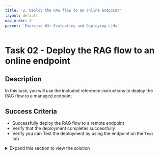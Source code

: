 ```yaml
---
title: '2. Deploy the RAG flow to an online endpoint'
layout: default
nav_order: 2
parent: 'Exercise 03: Evaluating and Deploying LLMs'
---
```


# Task 02 - Deploy the RAG flow to an online endpoint

## Description

In this task, you will use the included reference instructions to deploy the RAG flow to a managed endpoint

## Success Criteria

* Successfully deploy the RAG flow to a remote endpoint 
* Verify that the deployment completes successfully
* Verify you can Test the deployment by using the endpoint on the `Test` tab

<details markdown="block">

<summary>Expand this section to view the solution</summary>

### 1) Deploy the RAG flow to an online managed endpoint via SDK

In this task, you will deploy your application to a managed endpoint in Azure by building your flow Docker image, creating an online endpoint, and then creating a deployment in that endpoint. Finally, you will route all traffic to that deployment.

#### Step 1: Package your flow as a Docker image

First, you need to package your flow as a model. This process will create a Dockerfile for your flow.

1. Open a terminal in the root directory of your project.

2. Run the following command to build your flow and create a Docker image:

   ```bash
   pf flow build --source src --output dist --format docker
   ```

   This command packages your flow and outputs it in the `dist` directory in Docker format.

#### Step 2: Set the PYTHONPATH environment variable

To allow Python to find modules in the flow source directory, you need to set the `PYTHONPATH` environment variable.

1. In your terminal, run the following command:

   ```bash
   export PYTHONPATH=./src:$PYTHONPATH
   ```

> **Note:**
> Skipping this step will result in a `ModuleNotFoundError: No module named 'chat_request'`.



#### Step 3: Deploy your flow using the deployment script

Now you are ready to deploy your flow.

1. Open the deployment script: `util/deploy_moe.py`

   Go to `util/deploy_moe.py` line **77** and update it with the following code to configure your flow to work with the AI Studio Test Chat interface.

   ```
        model=Model(
            name="ragflow",
            path=flow_path,  # path to promptflow folder
            properties=[ # this enables the chat interface in the endpoint test tab
                ["azureml.promptflow.source_flow_id", "ragflow"],
                ["azureml.promptflow.mode", "chat"],
                ["azureml.promptflow.chat_input", "question"],
                ["azureml.promptflow.chat_output", "answer"]
            ]
        ),
   ```

2. In the terminal, run the following command. Be sure to replace the placeholder `0000` in both the `endpoint-name` and `deployment-name` with a unique four-digit number of your choice.

   ```bash
   python util/deploy_moe.py --endpoint-name rag-XXXX-endpoint --deployment-name rag-XXXX-deployment
   ```

   > **Important:**
   > Both the endpoint and deployment names must be unique within your Azure region. If you see an error indicating that the name is already in use, simply choose different names. Please note, the deployment process can take several minutes to complete.


3. Once the deployment completes, you should see output similar to the following in your terminal:

   ![IMAGE OF DEPLOYMENT COMPLETION](images/deployment01.png)


  > **Note:**
  > If you receive the error "Key based authentication is not permitted on this storage account," enable the option **Allow storage account key access** in the **Configuration** section of your storage account in the Azure portal.


#### Step 4: Testing the Deployed Flow

After completing the deployment, you can test it in **AI Studio**.


Navigate to your deployment in **AI Studio** and open the **Chat** tab. 

Ask a question like this:  "How can I request a refill for my prescription at Lamna Healthcare?"

![IMAGE OF TESTING](images/testdeploy.png)


#### Step 5: Consuming the Deployed Flow


Navigate to your deployment in **AI Studio** and open the **Consume** tab.

First, copy the example code.

![IMAGE OF EXAMPLE CODE](images/deployment04.png)

Then, save it as a `test.py` file in the `./local` directory within your repository.

Before running the program, update the `test.py` file with the **request data** and your **deployment API key** for accessing the deployment.

![IMAGE OF WHERE TO MAKE CHANGES](images/deployment05.png)

Request data:

```json
{
  "question": "How can I request a refill for my prescription at Lamna Healthcare?",
  "chat_history": []
}
```

Now, you're ready to run the `test.py` program.

![IMAGE OF PROGRAM EXECUTION](images/deployment06.png)


**Congratulations!** You have successfully deployed your flow to a managed endpoint. You can now integrate this endpoint into your applications or services, allowing you to leverage the power of your RAG (Retrieval-Augmented Generation) flow in a scalable and reliable manner.

</details>